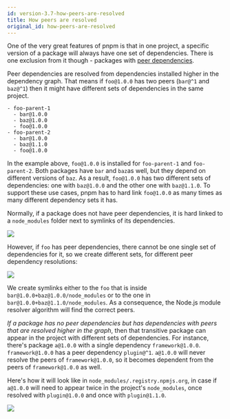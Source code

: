 ```yaml
---
id: version-3.7-how-peers-are-resolved
title: How peers are resolved
original_id: how-peers-are-resolved
---
```


One of the very great features of pnpm is that in one project, a specific version of a package will always have
one set of dependencies. There is one exclusion from it though - packages with [peer dependencies](https://docs.npmjs.com/files/package.json#peerdependencies).

Peer dependencies are resolved from dependencies installed higher in the dependency graph.
That means if `foo@1.0.0` has two peers (`bar@^1` and `baz@^1`) then it might have different sets of dependencies
in the same project.

```
- foo-parent-1
  - bar@1.0.0
  - baz@1.0.0
  - foo@1.0.0
- foo-parent-2
  - bar@1.0.0
  - baz@1.1.0
  - foo@1.0.0
```

In the example above, `foo@1.0.0` is installed for `foo-parent-1` and `foo-parent-2`. Both packages have `bar` and `baz`as well, but
they depend on different versions of `baz`. As a result, `foo@1.0.0` has two different sets of dependencies: one with `baz@1.0.0`
and the other one with `baz@1.1.0`. To support these use cases, pnpm has to hard link `foo@1.0.0` as many times as many different dependency sets it has.

Normally, if a package does not have peer dependencies, it is hard linked to a `node_modules` folder next to symlinks of its dependencies.

![](/img/how-peers-are-resolved/1.png)

However, if `foo` has peer dependencies, there cannot be one single set of dependencies for it, so
we create different sets, for different peer dependency resolutions:

![](/img/how-peers-are-resolved/2.png)

We create symlinks either to the `foo` that is inside `bar@1.0.0+baz@1.0.0/node_modules` or to the one in `bar@1.0.0+baz@1.1.0/node_modules`.
As a consequence, the Node.js module resolver algorithm will find the correct peers.

*If a package has no peer dependencies but has dependencies with peers that are resolved higher in the graph*, then
that transitive package can appear in the project with different sets of dependencies. For instance, there's package `a@1.0.0`
with a single dependency `framework@1.0.0`. `framework@1.0.0` has a peer dependency `plugin@^1`. `a@1.0.0` will never resolve the
peers of `framework@1.0.0`, so it becomes dependent from the peers of `framework@1.0.0` as well.

Here's how it will look like in `node_modules/.registry.npmjs.org`, in case if `a@1.0.0` will need to appear twice in the project's
`node_modules`, once resolved with `plugin@1.0.0` and once with `plugin@1.1.0`.

![](/img/how-peers-are-resolved/4.png)
